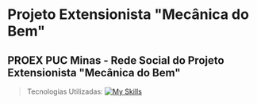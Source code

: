 # Projeto Extensionista "Mecânica do Bem"
## PROEX PUC Minas - Rede Social do Projeto Extensionista "Mecânica do Bem"
> Tecnologias Utilizadas:
[![My Skills](https://skills.thijs.gg/icons?i=bootstrap,html,css,js,nodejs,mongodb,mysql)](https://skills.thijs.gg)
